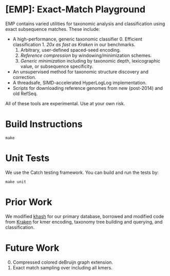 [EMP]: Exact-Match Playground
===============

EMP contains varied utilities for taxonomic analysis and classification using exact subsequence matches. These include:
* A high-performance, generic taxonomic classifier
    0. Efficient classification
        1. *20x as fast as Kraken* in our benchmarks.
    1. Arbitrary, user-defined spaced-seed encoding.
    2. *Reference compression* by windowing/minimization schemes.
    3. *Generic minimization* including by taxonomic depth, lexicographic value, or subsequence specificity.
* An unsupervised method for taxonomic structure discovery and correction.
* A threadsafe, SIMD-accelerated HyperLogLog implementation.
* Scripts for downloading reference genomes from new (post-2014) and old RefSeq.

All of these tools are experimental. Use at your own risk.


Build Instructions
=================

`make`

Unit Tests
=================
We use the Catch testing framework. You can build and run the tests by:

`make unit`


Prior Work
================

We modified [khash](https://github.com/attractivechaos/klib) for our primary database,
borrowed and modified code from [Kraken](https://github.com/DerrickWood/kraken) for
kmer encoding, taxonomy tree building and querying, and classification.

Future Work
================
0. Compressed colored deBruijn graph extension.
1. Exact match sampling over including all kmers.
